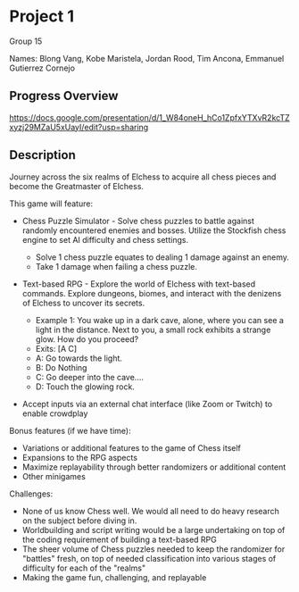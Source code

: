# Project 1

Group 15

Names: Blong Vang, Kobe Maristela, Jordan Rood, Tim Ancona, Emmanuel Gutierrez Cornejo

## Progress Overview
https://docs.google.com/presentation/d/1_W84oneH_hCo1ZpfxYTXvR2kcTZxyzj29MZaU5xUayI/edit?usp=sharing

## Description

Journey across the six realms of Elchess to acquire all chess pieces and become the Greatmaster of Elchess.

This game will feature:

* Chess Puzzle Simulator  - Solve chess puzzles to battle against randomly encountered enemies and bosses. Utilize the Stockfish chess engine to set AI difficulty and chess settings.
    * Solve 1 chess puzzle equates to dealing 1 damage against an enemy.
    * Take 1 damage when failing a chess puzzle.
* Text-based RPG - Explore the world of Elchess with text-based commands. Explore dungeons, biomes, and interact with the denizens of Elchess to uncover its secrets.
    * Example 1: You wake up in a dark cave, alone, where you can see a light in the distance. Next to you, a small rock exhibits a strange glow. How do you proceed? 
    * Exits: [A C]
    * A: Go towards the light. 
    * B: Do Nothing 
    * C: Go deeper into the cave....
    * D: Touch the glowing rock.
    
* Accept inputs via an external chat interface (like Zoom or Twitch) to enable crowdplay


Bonus features (if we have time):

* Variations or additional features to the game of Chess itself
* Expansions to the RPG aspects
* Maximize replayability through better randomizers or additional content
* Other minigames

Challenges:
* None of us know Chess well. We would all need to do heavy research on the subject before diving in.
* Worldbuilding and script writing would be a large undertaking on top of the coding requirement of building a text-based RPG
* The sheer volume of Chess puzzles needed to keep the randomizer for "battles" fresh, on top of needed classification into various stages of difficulty for each of the "realms"
* Making the game fun, challenging, and replayable
